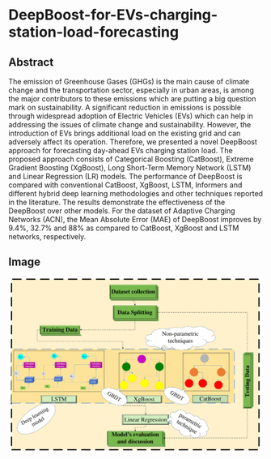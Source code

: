 # **DeepBoost-for-EVs-charging-station-load-forecasting**
## Abstract
The emission of Greenhouse Gases (GHGs) is the main cause of climate change and the transportation sector, especially in urban areas, is among the major contributors to these emissions which are putting a big question mark on sustainability. A significant reduction in emissions is possible through widespread adoption of Electric Vehicles (EVs) which can help in addressing the issues of climate change and sustainability. However, the introduction of EVs brings additional load on the existing grid and can adversely affect its operation. Therefore, we presented a novel DeepBoost approach for forecasting day-ahead EVs charging station load. The proposed approach consists of Categorical Boosting (CatBoost), Extreme Gradient Boosting (XgBoost), Long Short-Term Memory Network (LSTM) and Linear Regression (LR) models. The performance of DeepBoost is compared with conventional CatBoost, XgBoost, LSTM, Informers and different hybrid deep learning methodologies and other techniques reported in the literature. The results demonstrate the effectiveness of the DeepBoost over other models. For the dataset of Adaptive Charging Networks (ACN), the Mean Absolute Error (MAE) of DeepBoost improves by 9.4%, 32.7% and 88% as compared to CatBoost, XgBoost and LSTM networks, respectively.
## Image

![DeepBoost](DeepBoost.png)
